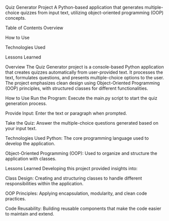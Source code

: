 Quiz Generator Project
A Python-based application that generates multiple-choice quizzes from input text, utilizing object-oriented programming (OOP) concepts.

Table of Contents
Overview

How to Use

Technologies Used

Lessons Learned

Overview
The Quiz Generator project is a console-based Python application that creates quizzes automatically from user-provided text. It processes the text, formulates questions, and presents multiple-choice options to the user. The project emphasizes clean design using Object-Oriented Programming (OOP) principles, with structured classes for different functionalities.

How to Use
Run the Program: Execute the main.py script to start the quiz generation process.

Provide Input: Enter the text or paragraph when prompted.

Take the Quiz: Answer the multiple-choice questions generated based on your input text.

Technologies Used
Python: The core programming language used to develop the application.

Object-Oriented Programming (OOP): Used to organize and structure the application with classes.

Lessons Learned
Developing this project provided insights into:

Class Design: Creating and structuring classes to handle different responsibilities within the application.

OOP Principles: Applying encapsulation, modularity, and clean code practices.

Code Reusability: Building reusable components that make the code easier to maintain and extend.
